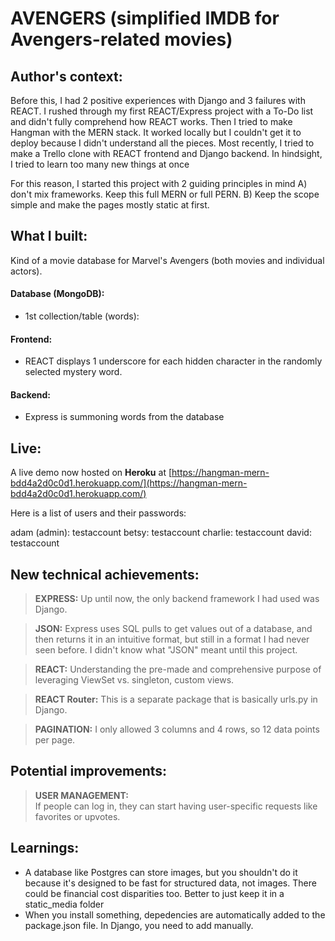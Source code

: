 # AVENGERS (simplified IMDB for Avengers-related movies)

## Author's context:
Before this, I had 2 positive experiences with Django and 3 failures with REACT. 
I rushed through my first REACT/Express project with a To-Do list and didn't fully comprehend how REACT works.
Then I tried to make Hangman with the MERN stack. It worked locally but I couldn't get it to deploy because I didn't understand all the pieces.
Most recently, I tried to make a Trello clone with REACT frontend and Django backend. In hindsight, I tried to learn too many new things at once

For this reason, I started this project with 2 guiding principles in mind A) don't mix frameworks. Keep this full MERN or full PERN. B) Keep the scope simple and make the pages mostly static at first.

## What I built:
Kind of a movie database for Marvel's Avengers (both movies and individual actors).

#### Database (MongoDB):
- 1st collection/table (words):
    
#### Frontend:
- REACT displays 1 underscore for each hidden character in the randomly selected mystery word.
    
#### Backend:
- Express is summoning words from the database

## Live:
A live demo now hosted on <b>Heroku</b> at [https://hangman-mern-bdd4a2d0c0d1.herokuapp.com/](https://hangman-mern-bdd4a2d0c0d1.herokuapp.com/)

Here is a list of users and their passwords:

adam (admin): testaccount 
betsy: testaccount
charlie: testaccount
david: testaccount


## New technical achievements:
>**EXPRESS:**
Up until now, the only backend framework I had used was Django.

>**JSON:**
Express uses SQL pulls to get values out of a database, and then returns it in an intuitive format, but still in a format I had never seen before. I didn't know what "JSON" meant until this project.

>**REACT:**
Understanding the pre-made and comprehensive purpose of leveraging ViewSet vs. singleton, custom views.

>**REACT Router:**
This is a separate package that is basically urls.py in Django.

>**PAGINATION:**
I only allowed 3 columns and 4 rows, so 12 data points per page.




## Potential improvements:
>**USER MANAGEMENT:**<br>
If people can log in, they can start having user-specific requests like favorites or upvotes.<br>




## Learnings:
- A database like Postgres can store images, but you shouldn't do it because it's designed to be fast for structured data, not images. There could be financial cost disparities too. Better to just keep it in a static_media folder
- When you install something, depedencies are automatically added to the package.json file. In Django, you need to add manually.